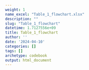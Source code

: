 ```yaml
---
weight: 1
name_excel: "Table_1_flowchart.xlsx"
description: ""
slug: "Table_1_flowchart"
datetime: 1.7127556e+09
title: Table_1_flowchart
author: ''
date: '2024-04-10'
categories: []
tags: []
archetype: codebook
output: html_document
---
```


<div class="tabcontent"></div>

